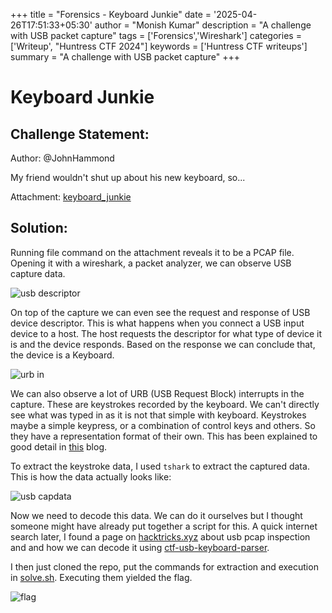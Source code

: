 +++
title = "Forensics - Keyboard Junkie"
date = '2025-04-26T17:51:33+05:30'
author = "Monish Kumar"
description = "A challenge with USB packet capture"
tags = ['Forensics','Wireshark']
categories = ['Writeup', "Huntress CTF 2024"]
keywords = ['Huntress CTF writeups']
summary = "A challenge with USB packet capture"
+++
# Keyboard Junkie
## Challenge Statement:
Author: @JohnHammond
 
My friend wouldn't shut up about his new keyboard, so...

Attachment: [keyboard_junkie](/others/huntressctf-2024/keyboard-junkie/keyboard_junkie)

## Solution:
Running file command on the attachment reveals it to be a PCAP file. Opening it with a wireshark, a packet analyzer, we can observe USB capture data. 

![usb descriptor](/images/huntressctf-2024/keyboard-junkie/1.png)

On top of the capture we can even see the request and response of USB device descriptor. This is what happens when you connect a USB input device to a host. The host requests the descriptor for what type of device it is and the device responds. Based on the response we can conclude that, the device is a Keyboard.

![urb in](/images/huntressctf-2024/keyboard-junkie/2.png)

We can also observe a lot of URB (USB Request Block) interrupts in the capture. These are keystrokes recorded by the keyboard. We can't directly see what was typed in as it is not that simple with keyboard. Keystrokes maybe a simple keypress, or a combination of control keys and others. So they have a representation format of their own. This has been explained to good detail in [this](https://05t3.github.io/posts/Dissecting-USB-Traffic/#decoding-hid-data) blog. 

To extract the keystroke data, I used `tshark` to extract the captured data. This is how the data actually looks like:

![usb capdata](/images/huntressctf-2024/keyboard-junkie/3.png)

Now we need to decode this data. We can do it ourselves but I thought someone might have already put together a script for this. A quick internet search later, I found a page on [hacktricks.xyz](https://book.hacktricks.xyz/generic-methodologies-and-resources/basic-forensic-methodology/pcap-inspection/usb-keystrokes) about usb pcap inspection and and how we can decode it using [ctf-usb-keyboard-parser](https://github.com/TeamRocketIst/ctf-usb-keyboard-parser).

I then just cloned the repo, put the commands for extraction and execution in [solve.sh](/others/huntressctf-2024/keyboard-junkie/solve.sh). Executing them yielded the flag.

![flag](/images/huntressctf-2024/keyboard-junkie/4.png)



